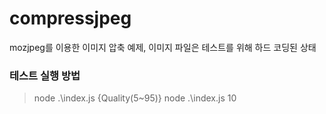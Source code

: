 # compressjpeg

mozjpeg를 이용한 이미지 압축 예제, 이미지 파일은 테스트를 위해 하드 코딩된 상태

### 테스트 실행 방법

> node .\index.js {Quality(5~95)}
> node .\index.js 10

